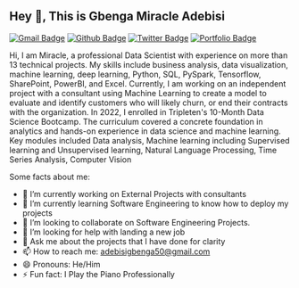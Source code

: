 ## Hey 👋, This is Gbenga Miracle Adebisi
[![Gmail Badge](https://img.shields.io/badge/-adebisigbenga50@gmail.com-c14438?style=flat&logo=Gmail&logoColor=white&link=mailto:adebisigbenga50@gmail.com)](mailto:adebisigbenga50@gmail.com) 
[![Github Badge](https://img.shields.io/badge/-https://github.com/Mirac20/-grey?style=flat&logo=github&logoColor=white&link=https://github.com/https://github.com/Mirac20//)](https://www.github.com/https://github.com/Mirac20//) [![Twitter Badge](https://img.shields.io/badge/-AdebisiEzer241-00acee?style=flat&logo=twitter&logoColor=white&link=https://twitter.com/AdebisiEzer241/)](https://www.twitter.com/AdebisiEzer241/) [![Portfolio Badge](https://img.shields.io/badge/portfolio-web-blue?style=flat&link=https://www.notion.so/Gbenga-Miracle-Adebisi-f0152098f0324e44946a7d04144e3172/)](https://www.notion.so/Gbenga-Miracle-Adebisi-f0152098f0324e44946a7d04144e3172/) <p align='left'>Hi, I am Miracle, a professional Data Scientist with experience on more than 13 technical projects. My skills include business analysis, data visualization, machine learning, deep learning, Python, SQL, PySpark, Tensorflow, SharePoint, PowerBI, and Excel. Currently, I am working on an independent project with a consultant using Machine Learning to create a model to evaluate and identify customers who will likely churn, or end their contracts with the organization. In 2022, I enrolled in Tripleten's 10-Month Data Science Bootcamp. The curriculum covered a concrete foundation in analytics and hands-on experience in data science and machine learning. Key modules included Data analysis, Machine learning including Supervised learning and Unsupervised learning, Natural Language Processing, Time Series Analysis, Computer Vision</p>


Some facts about me:

- 🔭 I’m currently working on External Projects with consultants
- 🌱 I’m currently learning Software Engineering to know how to deploy my projects
- 👯 I’m looking to collaborate on Software Engineering Projects.
- 🤔 I’m looking for help with landing a new job
- 💬 Ask me about the projects that I have done for clarity
- 📫 How to reach me: adebisigbenga50@gmail.com
- 😄 Pronouns: He/Him
- ⚡ Fun fact: I Play the Piano Professionally
  
